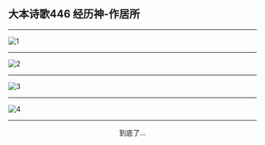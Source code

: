 
## 大本诗歌446 经历神-作居所
        
<div id="aplayer0"></div>

---

<img alt="1" data-original="https://cdn.jsdelivr.net/gh/k34869/shi/data/d0445/1">

---

<img alt="2" data-original="https://cdn.jsdelivr.net/gh/k34869/shi/data/d0445/2">

---

<img alt="3" data-original="https://cdn.jsdelivr.net/gh/k34869/shi/data/d0445/3">

---

<img alt="4" data-original="https://cdn.jsdelivr.net/gh/k34869/shi/data/d0445/4">

---

<p style="text-align: center">到底了...</p>

<script src="/js/dist-view.js"></script>

<script>
MAIN.id = 'd0445';
        
const ap0 = new APlayer({
    container: document.getElementById('aplayer0'),
    volume: 1,
    loop: 'none',
    preload: 'none',
    audio: [{
        name: '大本诗歌446.mp3',
        artist: '大本诗歌',
        url: 'https://res.wx.qq.com/voice/getvoice?mediaid=MzI0NTk3MDM5M18yMjQ3NDkyOTgz',
        cover: '/favicon'
    }]
});
</script>
